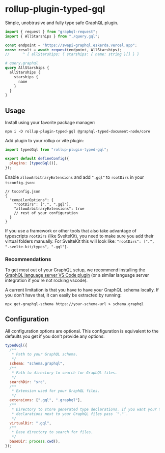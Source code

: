 # rollup-plugin-typed-gql

Simple, unobtrusive and fully type safe GraphQL plugin.

```js
import { request } from "graphql-request";
import { AllStarships } from "./query.gql";

const endpoint = "https://swapi-graphql.eskerda.vercel.app";
const result = await request(endpoint, AllStarships);
//      ^ { allStarships: { starships: { name: string }[] } }
```

```graphql
# query.graphql
query AllStarships {
  allStarships {
    starships {
      name
    }
  }
}
```

## Usage

Install using your favorite package manager:

```
npm i -D rollup-plugin-typed-gql @graphql-typed-document-node/core
```

Add plugin to your rollup or vite plugin:

```js
import typedGql from "rollup-plugin-typed-gql";

export default defineConfig({
  plugins: [typedGql()],
});
```

Enable `allowArbitraryExtensions` and add `".gql"` to `rootDirs` in your
`tsconfig.json`:

```jsonc
// tsconfig.json
{
  "compilerOptions": {
    "rootDirs": [".", ".gql"],
    "allowArbitraryExtensions": true
    // rest of your configuration
  }
}
```

If you use a framework or other tools that also take advantage of typescripts
`rootDirs` (like SvelteKit), you need to make sure you add their virtual
folders manually. For SvelteKit this will look like:
`"rootDirs": [".", ".svelte-kit/types", ".gql"]`.

### Recommendations

To get most out of your GraphQL setup, we recommend installing the
[GraphQL language server VS Code plugin](https://marketplace.visualstudio.com/items?itemName=GraphQL.vscode-graphql)
(or a similar language server integration if you're not rocking vscode).

A current limitation is that you have to have your GraphQL schema locally. If
you don't have that, it can easily be extracted by running:

```
npx get-graphql-schema https://your-schema-url > schema.graphql
```

## Configuration

All configuration options are optional. This configuration is equivalent to the
defaults you get if you don't provide any options:

```js
typedGql({
  /**
   * Path to your GraphQL schema.
   */
  schema: "schema.graphql",
  /**
   * Path to directory to search for GraphQL files.
   */
  searchDir: "src",
  /**
   * Extension used for your GraphQL files.
   */
  extensions: [".gql", ".graphql"],
  /**
   * Directory to store generated type declarations. If you want your type
   * declarations next to your GraphQL files pass `"."`.
   */
  virtualDir: ".gql",
  /**
   * Base directory to search for files.
   */
  baseDir: process.cwd(),
});
```
